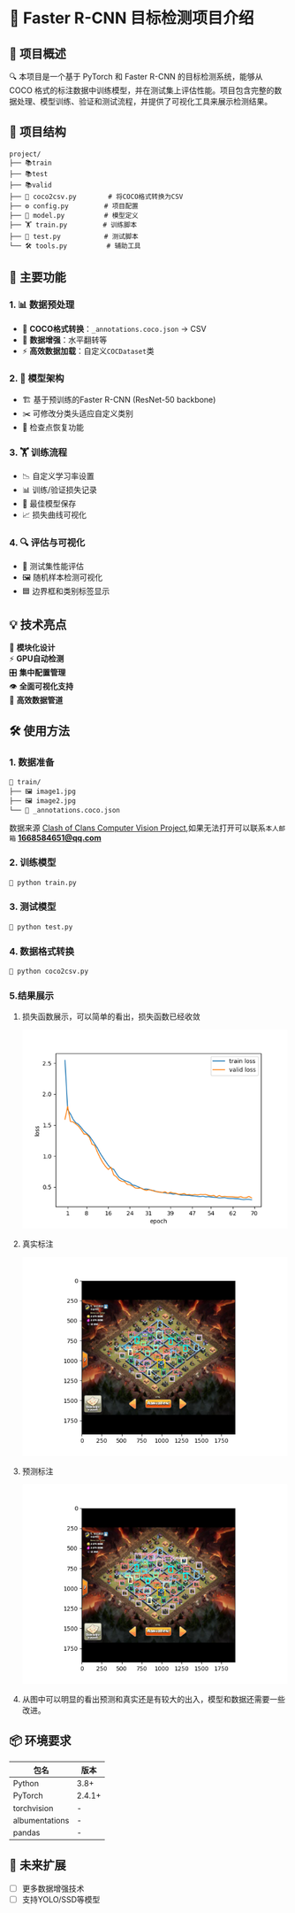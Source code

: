 # 🚀 Faster R-CNN 目标检测项目介绍

## 📌 项目概述

🔍 本项目是一个基于 PyTorch 和 Faster R-CNN 的目标检测系统，能够从 COCO 格式的标注数据中训练模型，并在测试集上评估性能。项目包含完整的数据处理、模型训练、验证和测试流程，并提供了可视化工具来展示检测结果。

## 📂 项目结构

```
project/
├── 📚train
├── 📚test
├── 📚valid
├── 📄 coco2csv.py        # 将COCO格式转换为CSV
├── ⚙️ config.py         # 项目配置
├── 🤖 model.py          # 模型定义
├── 🏋️ train.py         # 训练脚本
├── 🧪 test.py           # 测试脚本
└── 🛠️ tools.py          # 辅助工具
```

## 🎯 主要功能

### 1. 📊 数据预处理
- 🔄 **COCO格式转换**：`_annotations.coco.json` → CSV
- 🌈 **数据增强**：水平翻转等
- ⚡ **高效数据加载**：自定义`COCDataset`类

### 2. 🧠 模型架构
- 🏗️ 基于预训练的Faster R-CNN (ResNet-50 backbone)
- ✂️ 可修改分类头适应自定义类别
- 💾 检查点恢复功能

### 3. 🏋️ 训练流程
- 📉 自定义学习率设置
- 📊 训练/验证损失记录
- 💎 最佳模型保存
- 📈 损失曲线可视化

### 4. 🔍 评估与可视化
- 🧪 测试集性能评估
- 🖼️ 随机样本检测可视化
- 🟦 边界框和类别标签显示

## 💡 技术亮点

🔧 **模块化设计**  
⚡ **GPU自动检测**  
🎛️ **集中配置管理**  
👁️ **全面可视化支持**  
🚀 **高效数据管道**

## 🛠️ 使用方法

### 1. 数据准备
```bash
📁 train/
├── 🖼️ image1.jpg
├── 🖼️ image2.jpg
└── 📄 _annotations.coco.json
```
数据来源 [Clash of Clans Computer Vision Project](https://universe.roboflow.com/find-this-base/clash-of-clans-vop4y),如果无法打开可以联系`本人邮箱`   **1668584651@qq.com**

### 2. 训练模型
```bash
🐍 python train.py
```

### 3. 测试模型
```bash
🐍 python test.py
```

### 4. 数据格式转换
```bash
🐍 python coco2csv.py
```

### 5.结果展示
1. 损失函数展示，可以简单的看出，损失函数已经收敛
   
   ![训练结果](./example/loss.png)

2. 真实标注
   
   ![真实标注](./example/true.png)

3. 预测标注
   
   ![预测标注](./example/predict.png)
   
4. 从图中可以明显的看出预测和真实还是有较大的出入，模型和数据还需要一些改进。

## 📦 环境要求

| 包名 | 版本 |
|------|------|
| Python | 3.8+ |
| PyTorch | 2.4.1+ |
| torchvision | - |
| albumentations | - |
| pandas | - |

## 🚀 未来扩展

- [ ] 更多数据增强技术
- [ ] 支持YOLO/SSD等模型